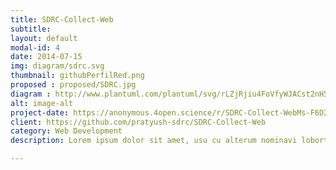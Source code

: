 ```yaml
---
title: SDRC-Collect-Web
subtitle: 
layout: default
modal-id: 4
date: 2014-07-15
img: diagram/sdrc.svg
thumbnail: githubPerfilRed.png
proposed : proposed/SDRC.jpg
diagram : http://www.plantuml.com/plantuml/svg/rLZjRjiu4FoVfyWJACst2nH5Kzlf6QYlGMrT-vUHDWal4YcGL72vGz_zblR5yaWhMoqA7FehoCvmThbSBjTwvuDoeIwBWqfbZ-gU3byTldbpROkStDktX_ySZ0lb_U6h90sfqM5gFbDblGxMFJFuhGE3SK9FsjpPdgNVDYwF9PV7oQ9osjnFL51ZMvj0RlK7LJRaxwG0C57-uTOgbo_8FUcCPcLLx2J8uDYQu6nHa0Cy3UijC905RKqhfhAgWuhsjdDSBvZaRJPPtyLXABfMJZ46q9MZFYXTndLN9b_gacx8QPiZ7Y9GhG3HCLBag6K9EML2nkMa0ZnB5t-eegPFjtzI5X2A1NAdCZgQcLndCGDD570oo5vGjfjwD5b-Eah3HdLbrtVyJupIJqsViArTHeDYICEYlhrtjgvuTwouBvhzEU0yblrr-Vlqoypue0mpsyM61oClmPCUlb2uRuDMuHN-2KlmQEEzcPekyb4ROW5DNbeLqpQtEUsk5a4N3wVLK4-aXdgIt90hjVVGWzXyJIhKZXfqhggAEo-GhkhmO9t-crRbaL75OG7Xior8aksG5ja3bMXEFRa6QjmZ0mnRLoIem6iCRzn1aI9jgzpNBCZOgPInqqIy8sn_NzZi4IpZelRi2cnpQs9HyrwkhIi1ccWVd6wfhdQoGs7fb07uAYyrtiyUi0j4FInen3_QUp0s5mDI2HA_9XiBuKmgXBEaSzisY7Y7sIuy881BVO7DSEi14LhCsSkpAJYJQ2yIFQpTCAHIS0WfbLT15WVmCQ1-9zlTj6k7Imo7VIuTzdd2CkmqIDuGRzK3Wb0I28bNbWdZsWTRJfspRaxUSuXT4PvUPEMkTKdiG0LAgyAgV4xYE2WJ0Mu6yS6AQJhBFv0X9nIboEbnE4Hd_A2BVBOgRuq9wEl-_pCBobLOBGnKiWIs145a3VVB39rB1Ud-9VtkP87KwCtekYTKc1fbPQ3ibVFa9XIKBdpt-knf7XTIyxX8fdzLrhNV5mHlyZkm_aQALQwj3Itwkb_6ijRX6P1PoI5CJMPpNDBy6bsx0em7gyNJFPYQj0bZDUPCPikjx4AQRuVhG9ulfJnV9XERrIMP80GWuO1LhDix0OmaVwFL1DhL6d5IeUa04ODYR1hPZMV09ZVZZjPDoDgsxUReIUo9JDe1HVSg2wa7ww1vUhG-rlX0jRFsMihQwsHRh15Y86gWXITERQJSC1P_VP09iLzG3-LQ5yINLUSge72SPtk55xJwnTCRPhj10FXUUUfQlrZtw3aj1DPu62witqroFT7y1-Uy5rWDGr4Jgwmpb0vVuAIlVcnD5fFvrrXg2sfQ2G1BTLjGM-rOL3jUTwqFAWRmZDKfSzgw9wBkIJFUoc-Av8bN_Hmwa23pU_NxZ-DKtEZfoqRXgn06ogJTw837VW2prpTbqg26uGyIbfVkr8Vi8nEJtRS6CZTmpR3Dz1-rz8EJhSb2bVhHFpoh_eyZChVju5nqi3ranoanwifFHkGEPtJzNuZ-BvAlwqyG-5aSm0dTQQCZ-D9bGVXI5BxaZMcs2H_T1OOeF1A5HrlbcyrgBsQ2MSFWja_f_MHhunC_xehgJFzH7g9OtyWSKDCdqcl2rkvcbiyLoK56-e_osk58pn5Rk-78BYBr-pYR4DwHoUkoEFWN
alt: image-alt
project-date: https://anonymous.4open.science/r/SDRC-Collect-WebMs-F6D2
client: https://github.com/pratyush-sdrc/SDRC-Collect-Web
category: Web Development
description: Lorem ipsum dolor sit amet, usu cu alterum nominavi lobortis. At duo novum diceret. Tantas apeirian vix et, usu sanctus postulant inciderint ut, populo diceret necessitatibus in vim. Cu eum dicam feugiat noluisse.

---
```

